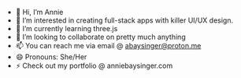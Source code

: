 - 👋 Hi, I’m Annie
- 👀 I’m interested in creating full-stack apps with killer UI/UX design.
- 🌱 I’m currently learning three.js
- 💞️ I’m looking to collaborate on pretty much anything
- 📫 You can reach me via email @ abaysinger@proton.me
- 😄 Pronouns: She/Her
- ⚡ Check out my portfolio @ anniebaysinger.com

<!---
abaybay0/abaybay0 is a ✨ special ✨ repository because its `README.md` (this file) appears on your GitHub profile.
You can click the Preview link to take a look at your changes.
--->
